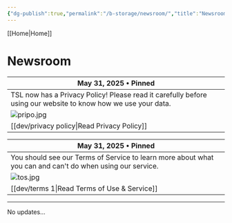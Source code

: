 ```yaml
---
{"dg-publish":true,"permalink":"/b-storage/newsroom/","title":"Newsroom"}
---
```


[[Home\|Home]]

# Newsroom

| May 31, 2025 • Pinned                                                                                         |
| ------------------------------------------------------------------------------------------------------------- |
| TSL now has a Privacy Policy! Please read it carefully before using our website to know how we use your data. |
| ![pripo.jpg](/img/user/dev/pripo.jpg)                                                                                                |
| [[dev/privacy policy\|Read Privacy Policy]]                                                                       |

| May 31, 2025 • Pinned                                                                                     |
| --------------------------------------------------------------------------------------------------------- |
| You should see our Terms of Service to learn more about what you can and can't do when using our service. |
| ![tos.jpg](/img/user/dev/tos.jpg)                                                                                              |
| [[dev/terms 1\|Read Terms of Use & Service]]                                                                  |
***

No updates...